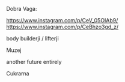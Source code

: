 
Dobra Vaga:

https://www.instagram.com/p/CeV_05OIAb9/
https://www.instagram.com/p/CeBhzo3gd_z/

body builderji / lifterji

Muzej

another future entirely

Cukrarna
